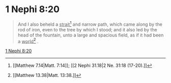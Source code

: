 # 1 Nephi 8:20

> And I also beheld a <u>strait</u>[^a] and narrow path, which came along by the rod of iron, even to the tree by which I stood; and it also led by the head of the fountain, unto a large and spacious field, as if it had been a <u>world</u>[^b] .

[1 Nephi 8:20](https://www.churchofjesuschrist.org/study/scriptures/bofm/1-ne/8?lang=eng&id=p20#p20)


[^a]: [[Matthew 7.14|Matt. 7:14]]; [[2 Nephi 31.18|2 Ne. 31:18 (17-20).]]
[^b]: [[Matthew 13.38|Matt. 13:38.]]
